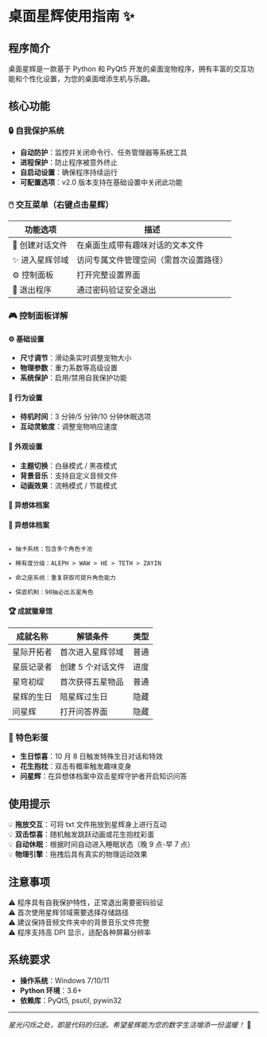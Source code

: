# 桌面星辉使用指南 ✨

## 程序简介

桌面星辉是一款基于 Python 和 PyQt5 开发的桌面宠物程序，拥有丰富的交互功能和个性化设置，为您的桌面增添生机与乐趣。

## 核心功能

### 🔒 自我保护系统

- **自动防护**：监控并关闭命令行、任务管理器等系统工具
- **进程保护**：防止程序被意外终止
- **自启动设置**：确保程序持续运行
- **可配置选项**：v2.0 版本支持在基础设置中关闭此功能

### 🖱️ 交互菜单（右键点击星辉）

| 功能选项 | 描述 |
|----------|------|
| 📝 创建对话文件 | 在桌面生成带有趣味对话的文本文件 |
| ✨ 进入星辉邻域 | 访问专属文件管理空间（需首次设置路径） |
| ⚙️ 控制面板 | 打开完整设置界面 |
| 🚪 退出程序 | 通过密码验证安全退出 |

### 🎮 控制面板详解

#### ⚙️ 基础设置

- **尺寸调节**：滑动条实时调整宠物大小
- **物理参数**：重力系数等高级设置
- **系统保护**：启用/禁用自我保护功能

#### 🧬 行为设置

- **待机时间**：3 分钟/5 分钟/10 分钟休眠选项
- **互动灵敏度**：调整宠物响应速度

#### 🎨 外观设置

- **主题切换**：白昼模式 / 黑夜模式
- **背景音乐**：支持自定义音频文件
- **动画效果**：流畅模式 / 节能模式

#### 📜 异想体档案




#### 📜 异想体档案

```markdown

✦ 抽卡系统：包含多个角色卡池

✦ 稀有度分级：ALEPH > WAW > HE > TETH > ZAYIN

✦ 命之座系统：重复获取可提升角色能力

✦ 保底机制：90抽必出五星角色

```




#### 🏆 成就徽章馆

| 成就名称 | 解锁条件 | 类型 |
|----------|----------|------|
| 星际开拓者 | 首次进入星辉邻域 | 普通 |
| 星辰记录者 | 创建 5 个对话文件 | 进度 |
| 星穹初绽 | 首次获得五星物品 | 普通 |
| 星辉的生日 | 陪星辉过生日 | 隐藏 |
| 问星辉 | 打开问答界面 | 隐藏 |

### 🎉 特色彩蛋

- **生日惊喜**：10 月 8 日触发特殊生日对话和特效
- **花生抱枕**：双击有概率触发趣味变身
- **问星辉**：在异想体档案中双击星辉守护者开启知识问答

## 使用提示

💡 **拖放交互**：可将 txt 文件拖放到星辉身上进行互动  
💡 **双击惊喜**：随机触发跳跃动画或花生抱枕彩蛋  
💡 **自动休眠**：根据时间自动进入睡眠状态（晚 9 点-早 7 点）  
💡 **物理引擎**：拖拽后具有真实的物理运动效果  

## 注意事项

⚠️ 程序具有自我保护特性，正常退出需要密码验证  
⚠️ 首次使用星辉邻域需要选择存储路径  
⚠️ 建议保持音频文件夹中的背景音乐文件完整  
⚠️ 程序支持高 DPI 显示，适配各种屏幕分辨率  

## 系统要求

- **操作系统**：Windows 7/10/11
- **Python 环境**：3.6+
- **依赖库**：PyQt5, psutil, pywin32

---

*星光闪烁之处，即是代码的归途。希望星辉能为您的数字生活增添一份温暖！* 🌟


